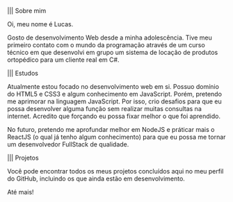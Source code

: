 ||| Sobre mim

Oi, meu nome é Lucas.

Gosto de desenvolvimento Web desde a minha adolescência. Tive meu primeiro contato
com o mundo da programação através de um curso técnico em que desenvolvi em grupo
um sistema de locação de produtos ortopédico para um cliente real em C#.


||| Estudos

Atualmente estou focado no desenvolvimento web em si. Possuo domínio do HTML5 e CSS3 e 
algum conhecimento em JavaScript. Porém, pretendo me aprimorar na linguagem JavaScript.
Por isso, crio desafios para que eu possa desenvolver alguma função sem realizar muitas
consultas na internet. Acredito que forçando eu possa fixar melhor o que foi aprendido.

No futuro, pretendo me aprofundar melhor em NodeJS e práticar mais o ReactJS (o qual
já tenho algum conhecimento) para que eu possa me tornar um desenvolvedor FullStack
de qualidade.

||| Projetos

Você pode encontrar todos os meus projetos concluídos aqui no meu perfil do GitHub,
incluindo os que ainda estão em desenvolvimento.

Até mais!
